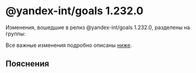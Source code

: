 # @yandex-int/goals 1.232.0

<!-- ЧЕЛОВЕЧЕСКОЕ ВСТУПЛЕНИЕ -->

Изменения, вошедшие в релиз @yandex-int/goals 1.232.0, разделены на группы:

Все важные изменения подробно описаны [ниже](#Пояснения).

## Пояснения

